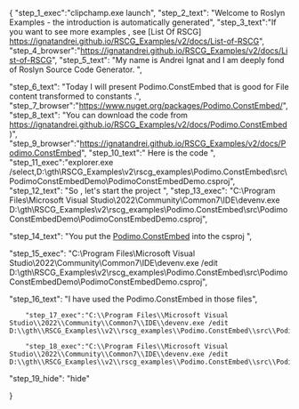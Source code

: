 {
    "step_1_exec":"clipchamp.exe launch",
    "step_2_text": "Welcome to Roslyn Examples - the introduction is automatically generated",
    "step_3_text":"If you want to see more examples , see  [List Of RSCG] https://ignatandrei.github.io/RSCG_Examples/v2/docs/List-of-RSCG",
    "step_4_browser":"https://ignatandrei.github.io/RSCG_Examples/v2/docs/List-of-RSCG",
    "step_5_text": "My name is Andrei Ignat and I am deeply fond of Roslyn Source Code Generator. ",

"step_6_text": "Today I will present Podimo.ConstEmbed  that is good for File content transformed to constants .",
"step_7_browser":"https://www.nuget.org/packages/Podimo.ConstEmbed/",
"step_8_text": "You can download the code from https://ignatandrei.github.io/RSCG_Examples/v2/docs/Podimo.ConstEmbed)",
"step_9_browser":"https://ignatandrei.github.io/RSCG_Examples/v2/docs/Podimo.ConstEmbed",
"step_10_text":" Here is the code ",
"step_11_exec":"explorer.exe /select,D:\\gth\\RSCG_Examples\\v2\\rscg_examples\\Podimo.ConstEmbed\\src\\PodimoConstEmbedDemo\\PodimoConstEmbedDemo.csproj",
"step_12_text": "So , let's start the project ",
"step_13_exec": "C:\\Program Files\\Microsoft Visual Studio\\2022\\Community\\Common7\\IDE\\devenv.exe D:\\gth\\RSCG_Examples\\v2\\rscg_examples\\Podimo.ConstEmbed\\src\\PodimoConstEmbedDemo\\PodimoConstEmbedDemo.csproj",

"step_14_text": "You put the  [Podimo.ConstEmbed](https://www.nuget.org/packages/Podimo.ConstEmbed/) into the csproj ",

"step_15_exec": "C:\\Program Files\\Microsoft Visual Studio\\2022\\Community\\Common7\\IDE\\devenv.exe /edit D:\\gth\\RSCG_Examples\\v2\\rscg_examples\\Podimo.ConstEmbed\\src\\PodimoConstEmbedDemo\\PodimoConstEmbedDemo.csproj",

"step_16_text": "I have used the Podimo.ConstEmbed in those files",


        "step_17_exec":"C:\\Program Files\\Microsoft Visual Studio\\2022\\Community\\Common7\\IDE\\devenv.exe /edit D:\\gth\\RSCG_Examples\\v2\\rscg_examples\\Podimo.ConstEmbed\\src\\PodimoConstEmbedDemo\\sql\\createDB.sql",
    
        "step_18_exec":"C:\\Program Files\\Microsoft Visual Studio\\2022\\Community\\Common7\\IDE\\devenv.exe /edit D:\\gth\\RSCG_Examples\\v2\\rscg_examples\\Podimo.ConstEmbed\\src\\PodimoConstEmbedDemo\\Program.cs",
    
"step_19_hide": "hide"


}